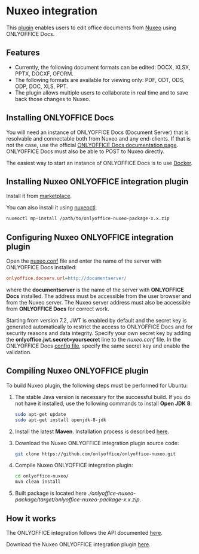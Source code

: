 # Nuxeo integration

This [plugin](https://github.com/ONLYOFFICE/onlyoffice-nuxeo) enables users to edit office documents from [Nuxeo](https://www.nuxeo.com/) using ONLYOFFICE Docs.

## Features

- Currently, the following document formats can be edited: DOCX, XLSX, PPTX, DOCXF, OFORM.
- The following formats are available for viewing only: PDF, ODT, ODS, ODP, DOC, XLS, PPT.
- The plugin allows multiple users to collaborate in real time and to save back those changes to Nuxeo.

## Installing ONLYOFFICE Docs

You will need an instance of ONLYOFFICE Docs (Document Server) that is resolvable and connectable both from Nuxeo and any end-clients. If that is not the case, use the official [ONLYOFFICE Docs documentation page](https://helpcenter.onlyoffice.com/server/linux/document/linux-installation.aspx). ONLYOFFICE Docs must also be able to POST to Nuxeo directly.

The easiest way to start an instance of ONLYOFFICE Docs is to use [Docker](https://github.com/onlyoffice/Docker-DocumentServer).

## Installing Nuxeo ONLYOFFICE integration plugin

Install it from [marketplace](https://connect.nuxeo.com/nuxeo/site/marketplace).

You can also install it using [nuxeoctl](https://doc.nuxeo.com/nxdoc/installing-a-new-package-on-your-instance/).

``` sh
nuxeoctl mp-install /path/to/onlyoffice-nuxeo-package-x.x.zip
```

## Configuring Nuxeo ONLYOFFICE integration plugin

Open the [nuxeo.conf](https://doc.nuxeo.com/nxdoc/configuration-parameters-index-nuxeoconf/) file and enter the name of the server with ONLYOFFICE Docs installed:

``` ini
onlyoffice.docserv.url=http://documentserver/
```

where the **documentserver** is the name of the server with **ONLYOFFICE Docs** installed. The address must be accessible from the user browser and from the Nuxeo server. The Nuxeo server address must also be accessible from **ONLYOFFICE Docs** for correct work.

Starting from version 7.2, JWT is enabled by default and the secret key is generated automatically to restrict the access to ONLYOFFICE Docs and for security reasons and data integrity. Specify your own secret key by adding the **onlyoffice.jwt.secret=yoursecret** line to the *nuxeo.conf* file. In the ONLYOFFICE Docs [config file](../../additional-api/signature/signature.md), specify the same secret key and enable the validation.

## Compiling Nuxeo ONLYOFFICE plugin

To build Nuxeo plugin, the following steps must be performed for Ubuntu:

1. The stable Java version is necessary for the successful build. If you do not have it installed, use the following commands to install **Open JDK 8**:

   ``` sh
   sudo apt-get update
   sudo apt-get install openjdk-8-jdk
   ```

2. Install the latest **Maven**. Installation process is described [here](https://maven.apache.org/install.html).

3. Download the Nuxeo ONLYOFFICE integration plugin source code:

   ``` sh
   git clone https://github.com/onlyoffice/onlyoffice-nuxeo.git
   ```

4. Compile Nuxeo ONLYOFFICE integration plugin:

   ``` sh
   cd onlyoffice-nuxeo/
   mvn clean install
   ```

5. Built package is located here *./onlyoffice-nuxeo-package/target/onlyoffice-nuxeo-package-x.x.zip*.

## How it works

The ONLYOFFICE integration follows the API documented [here](../basic-concepts.md).

Download the Nuxeo ONLYOFFICE integration plugin [here](https://github.com/ONLYOFFICE/onlyoffice-nuxeo).
